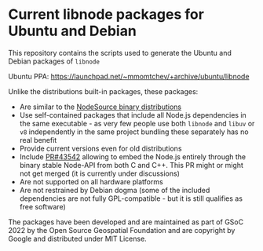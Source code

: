 # Current libnode packages for Ubuntu and Debian

This repository contains the scripts used to generate the Ubuntu and Debian packages of `libnode`

Ubuntu PPA: https://launchpad.net/~mmomtchev/+archive/ubuntu/libnode

Unlike the distributions built-in packages, these packages:
* Are similar to the [NodeSource binary distributions](https://github.com/nodesource/distributions)
* Use self-contained packages that include all Node.js dependencies in the same executable - as very few people use both `libnode` and `libuv` or `v8` independently in the same project bundling these separately has no real benefit
* Provide current versions even for old distributions
* Include [PR#43542](https://github.com/nodejs/node/pull/43542) allowing to embed the Node.js entirely through the binary stable Node-API from both C and C++. This PR might or might not get merged (it is currently under discussions)
* Are not supported on all hardware platforms
* Are not restrained by Debian dogma (some of the included dependencies are not fully GPL-compatible - but it is still qualifies as free software)

The packages have been developed and are maintained as part of GSoC 2022 by the Open Source Geospatial Foundation and are copyright by Google and distributed under MIT License.
